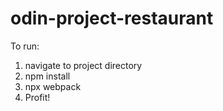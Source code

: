 # odin-project-restaurant

To run:
1. navigate to project directory
2. npm install
3. npx webpack
4. Profit!